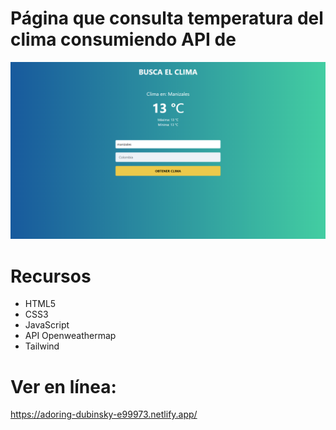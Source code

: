 # Página que consulta temperatura del clima consumiendo API de 
![](./climaAPI.png)

# Recursos
- HTML5
- CSS3
- JavaScript
- API Openweathermap
- Tailwind

# Ver en línea:
https://adoring-dubinsky-e99973.netlify.app/
